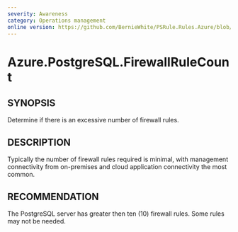 ```yaml
---
severity: Awareness
category: Operations management
online version: https://github.com/BernieWhite/PSRule.Rules.Azure/blob/master/docs/rules/en-US/Azure.PostgreSQL.FirewallRuleCount.md
---
```


# Azure.PostgreSQL.FirewallRuleCount

## SYNOPSIS

Determine if there is an excessive number of firewall rules.

## DESCRIPTION

Typically the number of firewall rules required is minimal, with management connectivity from on-premises and cloud application connectivity the most common.

## RECOMMENDATION

The PostgreSQL server has greater then ten (10) firewall rules. Some rules may not be needed.
